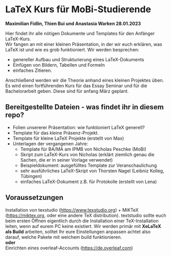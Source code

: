 # LaTeX Kurs für MoBi-Studierende 
**Maximilian Fidlin, Thien Bui und Anastasia Warken 28.01.2023**

Hier findet ihr alle nötigen Dokumente und Templates für den Anfänger LaTeX-Kurs. <br>
Wir fangen an mit einer kleinen Präsentation, in der wir euch erklären, was LaTeX ist und wie es grob funktioniert. Wir werden besprechen:
- genereller Aufbau und Strukturierung eines LaTeX-Dokuments
- Einfügen von Bildern, Tabellen und Formeln
- einfaches Zitieren.

Anschließend werden wir die Theorie anhand eines kleinen Projektes üben. Es wird einen fortführenden Kurs für das Essay Seminar und für die Bachelorarbeit geben. Diese sind für anfang März geplant.  

## Bereitgestellte Dateien -  was findet ihr in diesem repo?
- Folien unsererer Präsentation: wie funktioniert LaTeX generell? <br>
- Template für das kleine Präsenz-Projekt. <br>
- Template für kleine LaTeX Projekte (erstellt von Max)
- Unterlagen der vergangenen Jahre: <br>
	- Template für BA/MA am IPMB von Nicholas Peschke (MoBi) <br>
	- Skript zum LaTeX-Kurs von Nicholas (erklärt ziemlich genau die Sachen, die er in seiner Vorlage verwendet) <br>
	- Beispieldokument: ausgefülltes Template zur Veranschaulichung <br>
	- sehr ausführliches LaTeX-Skript von Thorsten Nagel (Leibniz Kolleg, Tübingen)
	- einfaches LaTeX-Dokument z.B. für Protokolle (erstellt von Lena)



## Voraussetzungen
Installation von texstudio (https://www.texstudio.org) + MiKTeX (https://miktex.org, oder eine andere TeX distribution). textstudio sollte euch beim ersten Öffnen eigentlich durch die Installation einer TeX-Installation leiten, wenn auf eurem PC keine existiert. Wir werden primär mit **XeLaTeX als Build** arbeiten, solltet Ihr eure Einstellungen anpassen achtet also darauf, welche Pakete mit welchem build funktionieren. <br>
**oder** <br>
Einrichten eines overleaf-Accounts (https://de.overleaf.com)

